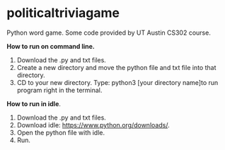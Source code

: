 # politicaltriviagame 
Python word game. Some code provided by UT Austin CS302 course.

**How to run on command line.** 
1. Download the .py and txt files.
2. Create a new directory and move the python file and txt file into that directory. 
3. CD to your new directory. Type: python3 [your directory name]to run program right in the terminal.

**How to run in idle**. 
1. Download the .py and txt files.
2. Download idle: https://www.python.org/downloads/. 
3. Open the python file with idle. 
4. Run. 

